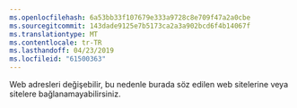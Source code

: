 ```yaml
---
ms.openlocfilehash: 6a53bb33f107679e333a9728c8e709f47a2a0cbe
ms.sourcegitcommit: 143dade9125e7b5173ca2a3a902bcd6f4b14067f
ms.translationtype: MT
ms.contentlocale: tr-TR
ms.lasthandoff: 04/23/2019
ms.locfileid: "61500363"
---
```

Web adresleri değişebilir, bu nedenle burada söz edilen web sitelerine veya sitelere bağlanamayabilirsiniz.